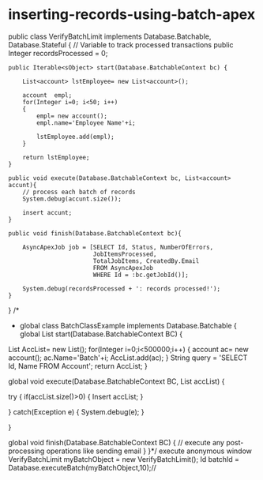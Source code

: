 # inserting-records-using-batch-apex

public class VerifyBatchLimit implements Database.Batchable<sobject>, Database.Stateful {
    // Variable to track processed transactions
    public Integer recordsProcessed = 0;
    
    public Iterable<sObject> start(Database.BatchableContext bc) {
        
        List<account> lstEmployee= new List<account>();
        
        account  empl;
        for(Integer i=0; i<50; i++)
        {
            empl= new account();
            empl.name='Employee Name'+i;
       
            lstEmployee.add(empl);
        }
       
        return lstEmployee;
    }
    
    public void execute(Database.BatchableContext bc, List<account> accunt){
        // process each batch of records
        System.debug(accunt.size());
       
        insert accunt;
    }
    
    public void finish(Database.BatchableContext bc){
       
        AsyncApexJob job = [SELECT Id, Status, NumberOfErrors,
                            JobItemsProcessed,
                            TotalJobItems, CreatedBy.Email
                            FROM AsyncApexJob
                            WHERE Id = :bc.getJobId()];
        
        System.debug(recordsProcessed + ': records processed!');
    }
}
/*
 * global class BatchClassExample implements Database.Batchable<sObject> {
global List<Account> start(Database.BatchableContext BC) {

List<Account> AccList= new List<Account>();
for(Integer i=0;i<500000;i++)
{
account ac= new account();
ac.Name='Batch'+i;
AccList.add(ac);
}
String query = 'SELECT Id, Name FROM Account';
return AccList;
}

global void execute(Database.BatchableContext BC, List<Account> accList) {


try {
if(accList.size()>0)
{
Insert accList;
}

} catch(Exception e) {
System.debug(e);
}

}

global void finish(Database.BatchableContext BC) {
// execute any post-processing operations like sending email
}
}*/
  execute anonymous window
  VerifyBatchLimit myBatchObject = new VerifyBatchLimit();
Id batchId = Database.executeBatch(myBatchObject,10);//
